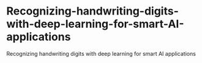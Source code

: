 # Recognizing-handwriting-digits-with-deep-learning-for-smart-AI-applications
Recognizing handwriting digits with deep learning for smart AI applications
